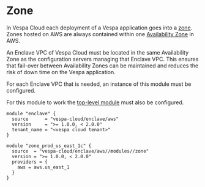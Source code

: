 # Zone

In Vespa Cloud each deployment of a Vespa application goes into a
[zone](https://cloud.vespa.ai/en/reference/zones). Zones hosted on AWS are
always contained within one
[Availability Zone](https://docs.aws.amazon.com/AWSEC2/latest/UserGuide/using-regions-availability-zones.html#concepts-availability-zones)
in AWS.

An Enclave VPC of Vespa Cloud must be located in the same Availability Zone as
the configuration servers managing that Enclave VPC. This ensures that fail-over
between Availability Zones can be maintained and reduces the risk of down time
on the Vespa application.

For each Enclave VPC that is needed, an instance of this module must be
configured.

For this module to work the [top-level module](../../) must also be configured.

```
module "enclave" {
  source      = "vespa-cloud/enclave/aws"
  version     = ">= 1.0.0, < 2.0.0"
  tenant_name = "<vespa cloud tenant>"
}

module "zone_prod_us_east_1c" {
  source  = "vespa-cloud/enclave/aws//modules//zone"
  version = ">= 1.0.0, < 2.0.0"
  providers = {
    aws = aws.us_east_1
  }
}
```
